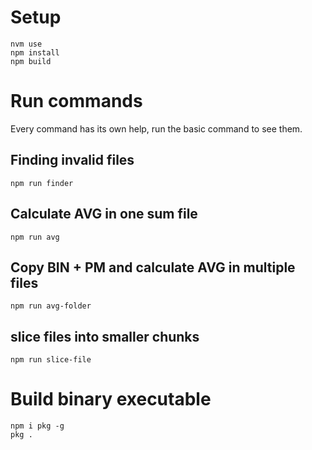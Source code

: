 # Setup
```
nvm use
npm install
npm build
```

# Run commands
Every command has its own help, run the basic command to see them.

## Finding invalid files
```
npm run finder
```

## Calculate AVG in one sum file
```
npm run avg
```

## Copy BIN + PM and calculate AVG in multiple files
```
npm run avg-folder
```

## slice files into smaller chunks
```
npm run slice-file
```

# Build binary executable
```
npm i pkg -g
pkg .
```
